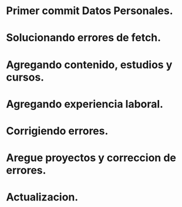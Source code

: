 # Primer commit Datos Personales.
# Solucionando errores de fetch.
# Agregando contenido, estudios y cursos.
# Agregando experiencia laboral.
# Corrigiendo errores.
# Aregue proyectos y correccion de errores.
# Actualizacion.